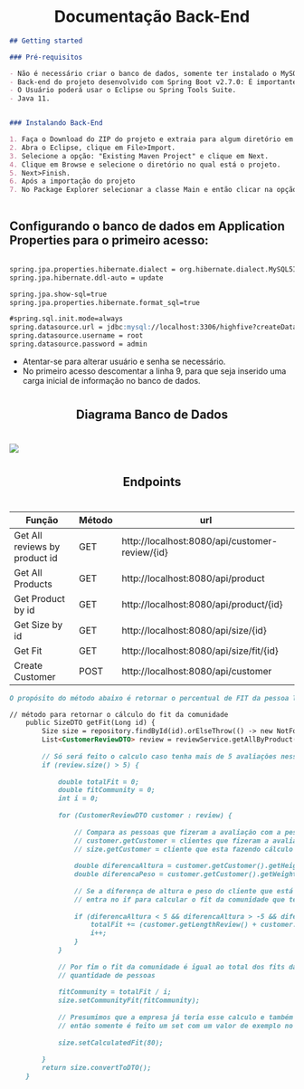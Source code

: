 <h1 align="center">Documentação Back-End</h1>


````markdown
## Getting started

### Pré-requisitos

- Não é necessário criar o banco de dados, somente ter instalado o MySQL.
- Back-end do projeto desenvolvido com Spring Boot v2.7.0: É importante importá-lo como projeto Maven, dentro de sua IDE.
- O Usuário poderá usar o Eclipse ou Spring Tools Suite.
- Java 11.


### Instalando Back-End

1. Faça o Download do ZIP do projeto e extraia para algum diretório em seu computador. 
2. Abra o Eclipse, clique em File>Import. 
3. Selecione a opção: "Existing Maven Project" e clique em Next.
4. Clique em Browse e selecione o diretório no qual está o projeto. 
5. Next>Finish. 
6. Após a importação do projeto 
7. No Package Explorer selecionar a classe Main e então clicar na opção de Run as Java Application. 
 
````

## Configurando o banco de dados em Application Properties para o primeiro acesso: 

````markdown

spring.jpa.properties.hibernate.dialect = org.hibernate.dialect.MySQL5InnoDBDialect
spring.jpa.hibernate.ddl-auto = update

spring.jpa.show-sql=true
spring.jpa.properties.hibernate.format_sql=true

#spring.sql.init.mode=always
spring.datasource.url = jdbc:mysql://localhost:3306/highfive?createDatabaseIfNotExist=true&serverTimezone=UTC
spring.datasource.username = root
spring.datasource.password = admin
````

* Atentar-se para alterar usuário e senha se necessário.
* No primeiro acesso descomentar a linha 9, para que seja inserido uma carga inicial de informação no banco de dados. 

#

<h2 align= "center">Diagrama Banco de Dados</h2>

#
<img src = "https://user-images.githubusercontent.com/88169337/170603208-cd4c9555-8cf8-4ec4-b4e9-320b46b030f1.jpg" class="center">


#

<h2 align= "center">Endpoints</h2>

#




| Função | Método | url |
| ------ | ------ | ------ |
| Get All reviews by product id | GET |  http://localhost:8080/api/customer-review/{id}
| Get All Products | GET | http://localhost:8080/api/product
| Get Product by id | GET | http://localhost:8080/api/product/{id} 
| Get Size by id | GET |  http://localhost:8080/api/size/{id}   
| Get Fit | GET |  http://localhost:8080/api/size/fit/{id}
| Create Customer | POST | http://localhost:8080/api/customer

````markdown
O propósito do método abaixo é retornar o percentual de FIT da pessoa levando em consideração o feedback da comunidade:

// método para retornar o cálculo do fit da comunidade
	public SizeDTO getFit(Long id) {
		Size size = repository.findById(id).orElseThrow(() -> new NotFoundException("Size " + id + " not found"));
		List<CustomerReviewDTO> review = reviewService.getAllByProduct(size.getProduct().getId());
		
		// Só será feito o calculo caso tenha mais de 5 avaliações nesse produto
		if (review.size() > 5) {
			
			double totalFit = 0;
			double fitCommunity = 0;
			int i = 0;
			
			for (CustomerReviewDTO customer : review) {
				
				// Compara as pessoas que fizeram a avaliação com a pessoa que está fazendo o cálculo
				// customer.getCustomer = clientes que fizeram a avaliação
				// size.getCustomer = cliente que esta fazendo cálculo
						
				double diferencaAltura = customer.getCustomer().getHeightCustomer() - size.getCustomer().getHeight();
				double diferencaPeso = customer.getCustomer().getWeightCustomer() - size.getCustomer().getWeight();
				
				// Se a diferença de altura e peso do cliente que está fazendo o cálculo não foi maior que 5 pra mais ou menos
				// entra no if para calcular o fit da comunidade que tem um peso e altura similar
				
				if (diferencaAltura < 5 && diferencaAltura > -5 && diferencaPeso < 5 && diferencaPeso > -5 ) {
					totalFit += (customer.getLengthReview() + customer.getModelingReview() + customer.getWaistReview()) / 3;
					i++;
				}
			}	
			
			// Por fim o fit da comunidade é igual ao total dos fits das pessoas que tem um peso e altura similar dividido pelo  
			// quantidade de pessoas
			
			fitCommunity = totalFit / i;
			size.setCommunityFit(fitCommunity);		
			
			// Presumimos que a empresa já teria esse calculo e também pela questão do tempo optamos por não faze-lo,
			// então somente é feito um set com um valor de exemplo no fit calculado pela empresa
			
			size.setCalculatedFit(80);
			
		}
		return size.convertToDTO();
	}
	


````





